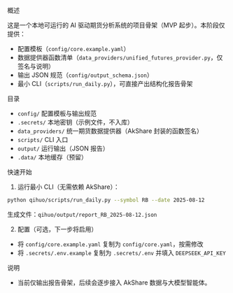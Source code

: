概述

这是一个本地可运行的 AI 驱动期货分析系统的项目骨架（MVP 起步）。本阶段仅提供：
- 配置模板（`config/core.example.yaml`）
- 数据提供器函数清单（`data_providers/unified_futures_provider.py`，仅签名与说明）
- 输出 JSON 规范（`config/output_schema.json`）
- 最小 CLI（`scripts/run_daily.py`），可直接产出结构化报告骨架

目录
- `config/` 配置模板与输出规范
- `.secrets/` 本地密钥（示例文件，不入库）
- `data_providers/` 统一期货数据提供器（AkShare 封装的函数签名）
- `scripts/` CLI 入口
- `output/` 运行输出（JSON 报告）
- `.data/` 本地缓存（预留）

快速开始
1) 运行最小 CLI（无需依赖 AkShare）：
```bash
python qihuo/scripts/run_daily.py --symbol RB --date 2025-08-12
```
生成文件：`qihuo/output/report_RB_2025-08-12.json`

2) 配置（可选，下一步将启用）
- 将 `config/core.example.yaml` 复制为 `config/core.yaml`，按需修改
- 将 `.secrets/.env.example` 复制为 `.secrets/.env` 并填入 `DEEPSEEK_API_KEY`

说明
- 当前仅输出报告骨架，后续会逐步接入 AkShare 数据与大模型智能体。

